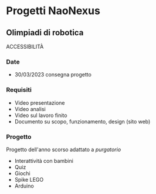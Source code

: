# Progetti NaoNexus

## Olimpiadi di robotica

ACCESSIBILITÀ

### Date

- 30/03/2023 consegna progetto

### Requisiti

- Video presentazione
- Video analisi
- Video sul lavoro finito
- Documento su scopo, funzionamento, design (sito web)

### Progetto

Progetto dell'anno scorso adattato a *purgatorio*

- Interattività con bambini
- Quiz
- Giochi
- Spike LEGO
- Arduino
